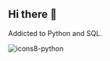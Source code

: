 ## Hi there 👋
Addicted to Python and SQL.

![icons8-python](https://github.com/user-attachments/assets/7ddc3376-776d-4da5-88f2-eee62bbb6e12)



<!--
**PrimEGameR123/PrimEGameR123** is a ✨ _special_ ✨ repository because its `README.md` (this file) appears on your GitHub profile.

Here are some ideas to get you started:

- 🔭 I’m currently working on ...
- 🌱 I’m currently learning ...
- 👯 I’m looking to collaborate on ...
- 🤔 I’m looking for help with ...
- 💬 Ask me about ...
- 📫 How to reach me: ...
- 😄 Pronouns: ...
- ⚡ Fun fact: ...
-->
